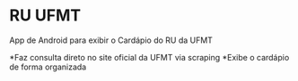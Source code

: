 RU UFMT
======

App de Android  para exibir o Cardápio do RU da UFMT

*Faz consulta direto no site oficial da UFMT via scraping
*Exibe o cardápio de forma organizada
